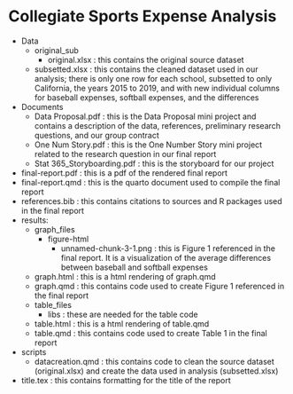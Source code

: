 # Collegiate Sports Expense Analysis

* Data
	* original_sub
		* original.xlsx : this contains the original source dataset 
	* subsetted.xlsx : this contains the cleaned dataset used in our analysis; there is only one row for each school, subsetted to only California, the years 2015 to 2019, and with new individual columns for baseball expenses, softball expenses, and the differences
 * Documents
  	* Data Proposal.pdf : this is the Data Proposal mini project and contains a description of the data, references, preliminary research questions, and our group contract
	* One Num Story.pdf : this is the One Number Story mini project related to the research question in our final report
	* Stat 365_Storyboarding.pdf : this is the storyboard for our project
 * final-report.pdf : this is a pdf of the rendered final report
 * final-report.qmd : this is the quarto document used to compile the final report
 * references.bib : this contains citations to sources and R packages used in the final report
 * results:
	* graph_files
		* figure-html
			* unnamed-chunk-3-1.png : this is Figure 1 referenced in the final report. It is a visualization of the average differences between baseball and softball expenses
	* graph.html : this is a html rendering of graph.qmd
	* graph.qmd : this contains code used to create Figure 1 referenced in the final report
	* table_files
		* libs : these are needed for the table code
	* table.html : this is a html rendering of table.qmd
	* table.qmd : this contains code used to create Table 1 in the final report
 * scripts
	* datacreation.qmd : this contains code to clean the source dataset (original.xlsx) and create the data used in analysis (subsetted.xlsx)
 * title.tex : this contains formatting for the title of the report
